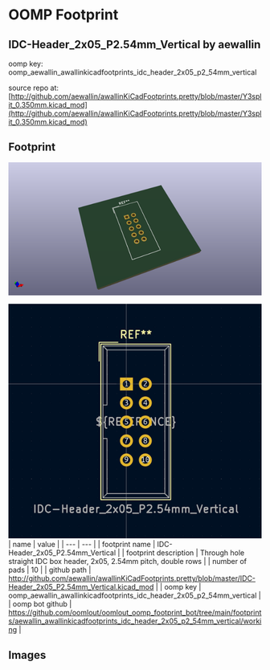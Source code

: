 # OOMP Footprint  
## IDC-Header_2x05_P2.54mm_Vertical  by aewallin  
  
oomp key: oomp_aewallin_awallinkicadfootprints_idc_header_2x05_p2_54mm_vertical  
  
source repo at: [http://github.com/aewallin/awallinKiCadFootprints.pretty/blob/master/Y3split_0.350mm.kicad_mod](http://github.com/aewallin/awallinKiCadFootprints.pretty/blob/master/Y3split_0.350mm.kicad_mod)  
## Footprint  
  
[![working_kicad_pcb_3d.png](working_kicad_pcb_3d_600.png)](working_kicad_pcb_3d.png)  
  
[![working.png](working_600.png)](working.png)  
| name | value | 
| --- | --- | 
| footprint name | IDC-Header_2x05_P2.54mm_Vertical | 
| footprint description | Through hole straight IDC box header, 2x05, 2.54mm pitch, double rows | 
| number of pads | 10 | 
| github path | http://github.com/aewallin/awallinKiCadFootprints.pretty/blob/master/IDC-Header_2x05_P2.54mm_Vertical.kicad_mod | 
| oomp key | oomp_aewallin_awallinkicadfootprints_idc_header_2x05_p2_54mm_vertical | 
| oomp bot github | https://github.com/oomlout/oomlout_oomp_footprint_bot/tree/main/footprints/aewallin_awallinkicadfootprints_idc_header_2x05_p2_54mm_vertical/working | 
## Images  
